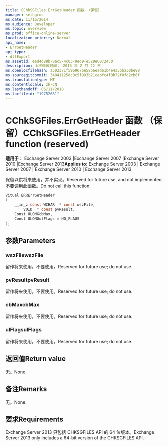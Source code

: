 ```yaml
---
title: CChkSGFiles.ErrGetHeader 函数 （保留）
manager: sethgros
ms.date: 11/16/2014
ms.audience: Developer
ms.topic: overview
ms.prod: office-online-server
localization_priority: Normal
api_name:
- ErrGetHeader
api_type:
- dllExport
ms.assetid: eed4d88b-8ac5-4c03-9ed9-e529e6072450
description: 上次修改时间： 2013 年 2 月 22 日
ms.openlocfilehash: a502371f596967be58b6ead61b4e435bba30be88
ms.sourcegitcommit: 34041125dc8c5f993b21cebfc4f8b72f0fd2cb6f
ms.translationtype: MT
ms.contentlocale: zh-CN
ms.lasthandoff: 06/11/2018
ms.locfileid: "19752681"
---
```

# <a name="cchksgfileserrgetheader-function-reserved"></a><span data-ttu-id="cdf82-103">CChkSGFiles.ErrGetHeader 函数 （保留）</span><span class="sxs-lookup"><span data-stu-id="cdf82-103">CChkSGFiles.ErrGetHeader function (reserved)</span></span>

<span data-ttu-id="cdf82-104">**适用于：** Exchange Server 2003 |Exchange Server 2007 |Exchange Server 2010 |Exchange Server 2013</span><span class="sxs-lookup"><span data-stu-id="cdf82-104">**Applies to:** Exchange Server 2003 | Exchange Server 2007 | Exchange Server 2010 | Exchange Server 2013</span></span>
  
<span data-ttu-id="cdf82-105">保留以供将来使用，并不实现。</span><span class="sxs-lookup"><span data-stu-id="cdf82-105">Reserved for future use, and not implemented.</span></span> <span data-ttu-id="cdf82-106">不要调用此函数。</span><span class="sxs-lookup"><span data-stu-id="cdf82-106">Do not call this function.</span></span> 
  
```cs
Vitual ERRErrGetHeader  
(
    __in_z const WCHAR  * const wszFile,
        VOID  * const pvResult,
    Const ULONGcbMax,
    Const ULONGulFlags = NO_FLAGS
);

```

## <a name="parameters"></a><span data-ttu-id="cdf82-107">参数</span><span class="sxs-lookup"><span data-stu-id="cdf82-107">Parameters</span></span>

### <a name="wszfile"></a><span data-ttu-id="cdf82-108">wszFile</span><span class="sxs-lookup"><span data-stu-id="cdf82-108">wszFile</span></span>
  
<span data-ttu-id="cdf82-109">留作将来使用。不要使用。</span><span class="sxs-lookup"><span data-stu-id="cdf82-109">Reserved for future use; do not use.</span></span>
    
### <a name="pvresult"></a><span data-ttu-id="cdf82-110">pvResult</span><span class="sxs-lookup"><span data-stu-id="cdf82-110">pvResult</span></span>
  
<span data-ttu-id="cdf82-111">留作将来使用。不要使用。</span><span class="sxs-lookup"><span data-stu-id="cdf82-111">Reserved for future use; do not use.</span></span>
    
### <a name="cbmax"></a><span data-ttu-id="cdf82-112">cbMax</span><span class="sxs-lookup"><span data-stu-id="cdf82-112">cbMax</span></span>
  
<span data-ttu-id="cdf82-113">留作将来使用。不要使用。</span><span class="sxs-lookup"><span data-stu-id="cdf82-113">Reserved for future use; do not use.</span></span>
    
### <a name="ulflags"></a><span data-ttu-id="cdf82-114">ulFlags</span><span class="sxs-lookup"><span data-stu-id="cdf82-114">ulFlags</span></span>
  
<span data-ttu-id="cdf82-115">留作将来使用。不要使用。</span><span class="sxs-lookup"><span data-stu-id="cdf82-115">Reserved for future use; do not use.</span></span>
    
## <a name="return-value"></a><span data-ttu-id="cdf82-116">返回值</span><span class="sxs-lookup"><span data-stu-id="cdf82-116">Return value</span></span>

<span data-ttu-id="cdf82-117">无。</span><span class="sxs-lookup"><span data-stu-id="cdf82-117">None.</span></span>
  
## <a name="remarks"></a><span data-ttu-id="cdf82-118">备注</span><span class="sxs-lookup"><span data-stu-id="cdf82-118">Remarks</span></span>

<span data-ttu-id="cdf82-119">无。</span><span class="sxs-lookup"><span data-stu-id="cdf82-119">None.</span></span>
  
## <a name="requirements"></a><span data-ttu-id="cdf82-120">要求</span><span class="sxs-lookup"><span data-stu-id="cdf82-120">Requirements</span></span>

<span data-ttu-id="cdf82-121">Exchange Server 2013 只包括 CHKSGFILES API 的 64 位版本。</span><span class="sxs-lookup"><span data-stu-id="cdf82-121">Exchange Server 2013 only includes a 64-bit version of the CHKSGFILES API.</span></span>
  

